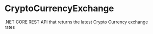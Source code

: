 # CryptoCurrencyExchange

<p>.NET CORE REST API that returns the latest Crypto Currency exchange rates<p>

